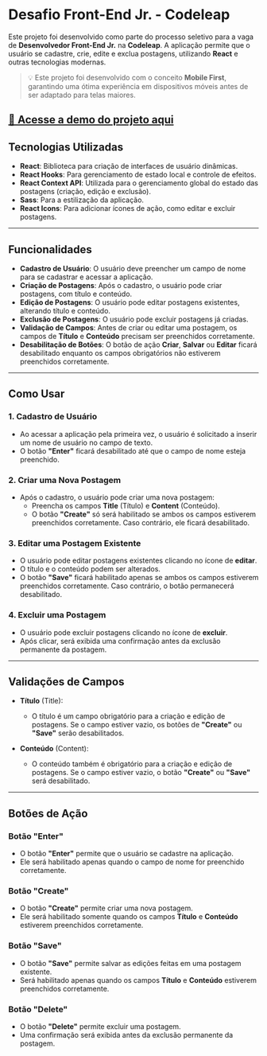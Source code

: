 # Desafio Front-End Jr. - Codeleap

Este projeto foi desenvolvido como parte do processo seletivo para a vaga de **Desenvolvedor Front-End Jr.** na **Codeleap**. A aplicação permite que o usuário se cadastre, crie, edite e exclua postagens, utilizando **React** e outras tecnologias modernas.

> 💡 Este projeto foi desenvolvido com o conceito **Mobile First**, garantindo uma ótima experiência em dispositivos móveis antes de ser adaptado para telas maiores.

[🔗 Acesse a demo do projeto aqui](https://codeleap-engineering-test-one.vercel.app/)
---

## Tecnologias Utilizadas

- **React**: Biblioteca para criação de interfaces de usuário dinâmicas.
- **React Hooks**: Para gerenciamento de estado local e controle de efeitos.
- **React Context API**: Utilizada para o gerenciamento global do estado das postagens (criação, edição e exclusão).
- **Sass**: Para a estilização da aplicação.
- **React Icons**: Para adicionar ícones de ação, como editar e excluir postagens.

---

## Funcionalidades

- **Cadastro de Usuário**: O usuário deve preencher um campo de nome para se cadastrar e acessar a aplicação.
- **Criação de Postagens**: Após o cadastro, o usuário pode criar postagens, com título e conteúdo.
- **Edição de Postagens**: O usuário pode editar postagens existentes, alterando título e conteúdo.
- **Exclusão de Postagens**: O usuário pode excluir postagens já criadas.
- **Validação de Campos**: Antes de criar ou editar uma postagem, os campos de **Título** e **Conteúdo** precisam ser preenchidos corretamente.
- **Desabilitação de Botões**: O botão de ação **Criar**, **Salvar** ou **Editar** ficará desabilitado enquanto os campos obrigatórios não estiverem preenchidos corretamente.

---

## Como Usar

### 1. **Cadastro de Usuário**
- Ao acessar a aplicação pela primeira vez, o usuário é solicitado a inserir um nome de usuário no campo de texto.
- O botão **"Enter"** ficará desabilitado até que o campo de nome esteja preenchido.

### 2. **Criar uma Nova Postagem**
- Após o cadastro, o usuário pode criar uma nova postagem:
  - Preencha os campos **Title** (Título) e **Content** (Conteúdo).
  - O botão **"Create"** só será habilitado se ambos os campos estiverem preenchidos corretamente. Caso contrário, ele ficará desabilitado.

### 3. **Editar uma Postagem Existente**
- O usuário pode editar postagens existentes clicando no ícone de **editar**.
- O título e o conteúdo podem ser alterados.
- O botão **"Save"** ficará habilitado apenas se ambos os campos estiverem preenchidos corretamente. Caso contrário, o botão permanecerá desabilitado.

### 4. **Excluir uma Postagem**
- O usuário pode excluir postagens clicando no ícone de **excluir**.
- Após clicar, será exibida uma confirmação antes da exclusão permanente da postagem.

---

## Validações de Campos

- **Título** (Title):
  - O título é um campo obrigatório para a criação e edição de postagens. Se o campo estiver vazio, os botões de **"Create"** ou **"Save"** serão desabilitados.
  
- **Conteúdo** (Content):
  - O conteúdo também é obrigatório para a criação e edição de postagens. Se o campo estiver vazio, o botão **"Create"** ou **"Save"** será desabilitado.

---

## Botões de Ação

### **Botão "Enter"**
- O botão **"Enter"** permite que o usuário se cadastre na aplicação.
- Ele será habilitado apenas quando o campo de nome for preenchido corretamente.

### **Botão "Create"**
- O botão **"Create"** permite criar uma nova postagem.
- Ele será habilitado somente quando os campos **Título** e **Conteúdo** estiverem preenchidos corretamente.

### **Botão "Save"**
- O botão **"Save"** permite salvar as edições feitas em uma postagem existente.
- Será habilitado apenas quando os campos **Título** e **Conteúdo** estiverem preenchidos corretamente.

### **Botão "Delete"**
- O botão **"Delete"** permite excluir uma postagem.
- Uma confirmação será exibida antes da exclusão permanente da postagem.
